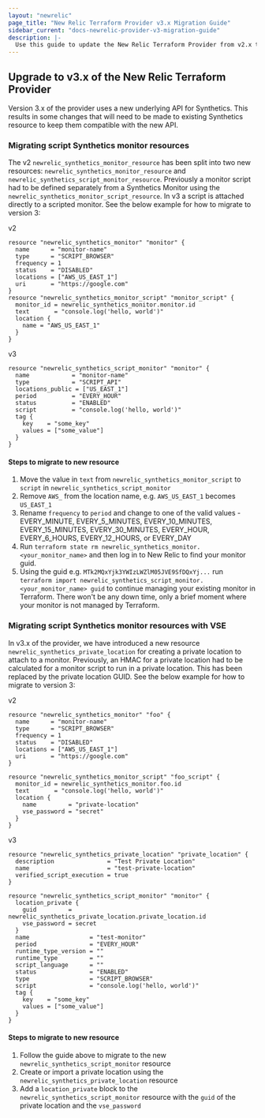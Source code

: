 ```yaml
---
layout: "newrelic"
page_title: "New Relic Terraform Provider v3.x Migration Guide"
sidebar_current: "docs-newrelic-provider-v3-migration-guide"
description: |-
  Use this guide to update the New Relic Terraform Provider from v2.x to v3.x
---
```


## Upgrade to v3.x of the New Relic Terraform Provider

Version 3.x of the provider uses a new underlying API for Synthetics. This results in some changes that will need to be made to existing Synthetics resource to keep them compatible with the new API.

### Migrating script Synthetics monitor resources

The v2 `newrelic_synthetics_monitor_resource` has been split into two new resources: `newrelic_synthetics_monitor_resource` and `newrelic_synthetics_script_monitor_resource`. Previously a monitor script had to be defined separately from a Synthetics Monitor using the `newrelic_synthetics_monitor_script_resource`. In v3 a script is attached directly to a scripted monitor. See the below example for how to migrate to version 3:

v2
```hcl
resource "newrelic_synthetics_monitor" "monitor" {
  name      = "monitor-name"
  type      = "SCRIPT_BROWSER"
  frequency = 1
  status    = "DISABLED"
  locations = ["AWS_US_EAST_1"]
  uri       = "https://google.com"
}
resource "newrelic_synthetics_monitor_script" "monitor_script" {
  monitor_id = newrelic_synthetics_monitor.monitor.id
  text       = "console.log('hello, world')"
  location {
    name = "AWS_US_EAST_1"
  }
}
```

v3
```hcl
resource "newrelic_synthetics_script_monitor" "monitor" {
  name            = "monitor-name"
  type            = "SCRIPT_API"
  locations_public = ["US_EAST_1"]
  period          = "EVERY_HOUR"
  status          = "ENABLED"
  script          = "console.log('hello, world')"
  tag {
    key    = "some_key"
    values = ["some_value"]
  }
}

```

#### Steps to migrate to new resource

1. Move the value in `text` from `newrelic_synthetics_monitor_script` to `script` in `newrelic_synthetics_script_monitor`
2. Remove `AWS_` from the location name, e.g. `AWS_US_EAST_1` becomes `US_EAST_1`
3. Rename `frequency` to `period` and change to one of the valid values - EVERY_MINUTE, EVERY_5_MINUTES, EVERY_10_MINUTES, EVERY_15_MINUTES, EVERY_30_MINUTES, EVERY_HOUR, EVERY_6_HOURS, EVERY_12_HOURS, or EVERY_DAY
4. Run `terraform state rm newrelic_synthetics_monitor.<your_monitor_name>` and then log in to New Relic to find your monitor guid.
5. Using the guid e.g. `MTk2MQxYjk3YWIzLWZlM05JVE9SfDQxYj...` run `terraform import newrelic_synthetics_script_monitor.<your_monitor_name> guid` to continue managing your existing monitor in Terraform. There won't be any down time, only a brief moment where your monitor is not managed by Terraform.

### Migrating script Synthetics monitor resources with VSE

In v3.x of the provider, we have introduced a new resource `newrelic_synthetics_private_location` for creating a private location to attach to a monitor. Previously, an HMAC for a private location had to be calculated for a monitor script to run in a private location. This has been replaced by the private location GUID. See the below example for how to migrate to version 3:

v2
```hcl
resource "newrelic_synthetics_monitor" "foo" {
  name      = "monitor-name"
  type      = "SCRIPT_BROWSER"
  frequency = 1
  status    = "DISABLED"
  locations = ["AWS_US_EAST_1"]
  uri       = "https://google.com"
}

resource "newrelic_synthetics_monitor_script" "foo_script" {
  monitor_id = newrelic_synthetics_monitor.foo.id
  text       = "console.log('hello, world')"
  location {
    name         = "private-location"
    vse_password = "secret"
  }
}
```

v3
```hcl
resource "newrelic_synthetics_private_location" "private_location" {
  description               = "Test Private Location"
  name                      = "test-private-location"
  verified_script_execution = true
}

resource "newrelic_synthetics_script_monitor" "monitor" {
  location_private {
    guid         = newrelic_synthetics_private_location.private_location.id
    vse_password = secret
  }
  name                 = "test-monitor"
  period               = "EVERY_HOUR"
  runtime_type_version = ""
  runtime_type         = ""
  script_language      = ""
  status               = "ENABLED"
  type                 = "SCRIPT_BROWSER"
  script               = "console.log('hello, world')"
  tag {
    key    = "some_key"
    values = ["some_value"]
  }
}
```

#### Steps to migrate to new resource

1. Follow the guide above to migrate to the new `newrelic_synthetics_script_monitor` resource
2. Create or import a private location using the `newrelic_synthetics_private_location` resource
3. Add a `location_private` block to the `newrelic_synthetics_script_monitor` resource with the `guid` of the private location and the `vse_password`
